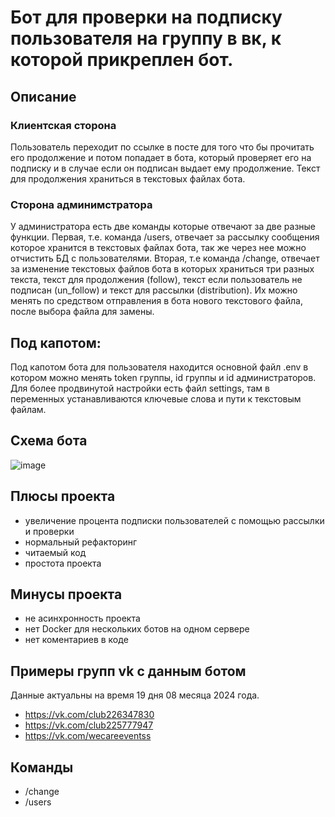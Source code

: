 # Бот для проверки на подписку пользователя на группу в вк, к которой прикреплен бот. 
## Описание
### Клиентская сторона
Пользователь переходит по ссылке в посте для того что бы прочитать его продолжение и потом попадает в бота, который проверяет его на подписку и в случае если он подписан выдает ему продолжение.
Текст для продолжения храниться в текстовых файлах бота. 
### Сторона админимстратора 
У администратора есть две команды которые отвечают за две разные функции. Первая, т.е. команда /users, отвечает за рассылку сообщения которое хранится в текстовых файлах бота, так же через нее можно отчистить БД с пользователями. 
Вторая, т.е команда /change, отвечает за изменение текстовых файлов бота в которых храниться три разных текста, текст для продолжения (follow), текст если пользователь не подписан (un_follow) и текст для рассылки (distribution).
Их можно менять по средством отправления в бота нового текстового файла, после выбора файла для замены.
## Под капотом:
Под капотом бота для пользователя находится основной файл .env в котором можно менять token группы, id группы и id администраторов. Для более продвинутой настройки есть файл settings, там в переменных устанавливаются ключевые слова и пути к текстовым файлам.
## Схема бота
![image](https://github.com/user-attachments/assets/786fdfa1-b5ef-43dd-8869-a9f45745e5a5)
## Плюсы проекта
- увеличение процента подписки пользователей с помощью рассылки и проверки
- нормальный рефакторинг
- читаемый код
- простота проекта
## Минусы проекта
- не асинхронность проекта 
- нет Docker для нескольких ботов на одном сервере
- нет коментариев в коде
## Примеры групп vk с данным ботом
Данные актуальны на время 19 дня 08 месяца 2024 года. 
- https://vk.com/club226347830
- https://vk.com/club225777947
- https://vk.com/wecareeventss
## Команды 
- /change
- /users


 
